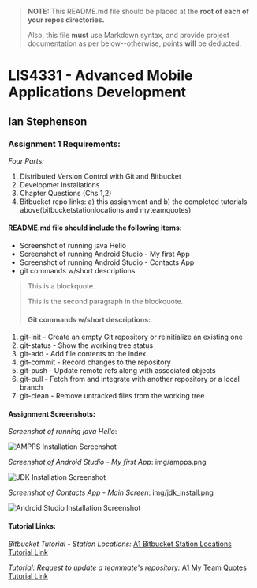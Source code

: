 > **NOTE:** This README.md file should be placed at the **root of each of your repos directories.**
>
>Also, this file **must** use Markdown syntax, and provide project documentation as per below--otherwise, points **will** be deducted.
>

# LIS4331 - Advanced Mobile Applications Development

## Ian Stephenson

### Assignment 1 Requirements:

*Four Parts:*

1. Distributed Version Control with Git and Bitbucket
2. Developmet Installations
3. Chapter Questions (Chs 1,2)
4. Bitbucket repo links: a) this assignment and b) the completed tutorials above(bitbucketstationlocations and myteamquotes)

#### README.md file should include the following items:

* Screenshot of running java Hello
* Screenshot of running Android Studio - My first App
* Screenshot of running Android Studio - Contacts App
* git commands w/short descriptions 

> This is a blockquote.
> 
> This is the second paragraph in the blockquote.
>
> #### Git commands w/short descriptions:

1. git-init - Create an empty Git repository or reinitialize an existing one
2. git-status - Show the working tree status
3. git-add - Add file contents to the index
4. git-commit - Record changes to the repository
5. git-push - Update remote refs along with associated objects
6. git-pull - Fetch from and integrate with another repository or a local branch
7. git-clean - Remove untracked files from the working tree

#### Assignment Screenshots:

*Screenshot of running java Hello*:

![AMPPS Installation Screenshot](img/ampps.png)

*Screenshot of Android Studio - My first App*:
img/ampps.png

![JDK Installation Screenshot](img/jdk_install.png)

*Screenshot of Contacts App - Main Screen*:
img/jdk_install.png

![Android Studio Installation Screenshot](img/android.png)


#### Tutorial Links:

*Bitbucket Tutorial - Station Locations:*
[A1 Bitbucket Station Locations Tutorial Link](https://bitbucket.org/ids17/bitbucketstationlocations/ "Bitbucket Station Locations")

*Tutorial: Request to update a teammate's repository:*
[A1 My Team Quotes Tutorial Link](https://bitbucket.org/ids17/myteamquotes/ "My Team Quotes Tutorial")
